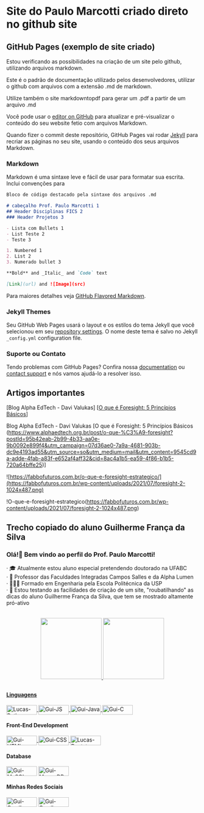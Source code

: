 # Site do Paulo Marcotti criado direto no github site
## GitHub Pages (exemplo de site criado)

Estou verificando as possibilidades na criação de um site pelo github, utilizando arquivos markdown.

Este é o padrão de documentação utilizado pelos desenvolvedores, utilizar o github com arquivos com a extensão .md de markdown.

Utilize também o site markdowntopdf para gerar um .pdf a partir de um arquivo .md

Você pode usar o [editor on GitHub](https://github.com/pmarcotti/site/edit/gh-pages/index.md) para atualizar e pré-visualizar o conteúdo do seu website fetio com arquivos Markdown.

Quando fizer o commit deste repositório, GitHub Pages vai rodar [Jekyll](https://jekyllrb.com/) para recriar as páginas no seu site, usando o conteúdo dos seus arquivos Markdown.

### Markdown

Markdown é uma sintaxe leve e fácil de usar para formatar sua escrita. Inclui convenções para

```markdown
Bloco de código destacado pela sintaxe dos arquivos .md

# cabeçalho Prof. Paulo Marcotti 1
## Header Disciplinas FICS 2
### Header Projetos 3

- Lista com Bullets 1
- List Teste 2
- Teste 3

1. Numbered 1
2. List 2
3. Numerado bullet 3

**Bold** and _Italic_ and `Code` text

[Link](url) and ![Image](src)
```

Para maiores detalhes veja [GitHub Flavored Markdown](https://guides.github.com/features/mastering-markdown/).

### Jekyll Themes

Seu GitHub Web Pages usará o layout e os estilos do tema Jekyll que você selecionou em seu [repository settings](https://github.com/pmarcotti/site/settings). O nome deste tema é salvo no Jekyll `_config.yml` configuration file.

### Suporte ou Contato

Tendo problemas com GitHub Pages? Confira nossa [documentation](https://docs.github.com/categories/github-pages-basics/) ou [contact support](https://support.github.com/contact) e nós vamos ajudá-lo a resolver isso.

## Artigos importantes

[Blog Alpha EdTech - Davi Valukas] [[O que é Foresight: 5 Princípios Básicos](https://www.alphaedtech.org.br/post/o-que-%C3%A9-foresight?postId=95b42eab-2b99-4b33-aa0e-9b0092e899f4&utm_campaign=07d36ae0-7a9a-4681-903b-dc9e4193ad55&utm_source=so&utm_medium=mail&utm_content=9545cd9a-adde-4fab-a83f-e652af4aff32&cid=8ac4a1b5-ea59-4f86-b1b5-720a64bffe25)]

Blog Alpha EdTech - Davi Valukas [O que é Foresight: 5 Princípios Básicos (https://www.alphaedtech.org.br/post/o-que-%C3%A9-foresight?postId=95b42eab-2b99-4b33-aa0e-9b0092e899f4&utm_campaign=07d36ae0-7a9a-4681-903b-dc9e4193ad55&utm_source=so&utm_medium=mail&utm_content=9545cd9a-adde-4fab-a83f-e652af4aff32&cid=8ac4a1b5-ea59-4f86-b1b5-720a64bffe25)]

![https://fabbofuturos.com.br/o-que-e-foresight-estrategico/](https://fabbofuturos.com.br/wp-content/uploads/2021/07/foresight-2-1024x487.png)

!O-que-e-foresight-estrategico(https://fabbofuturos.com.br/wp-content/uploads/2021/07/foresight-2-1024x487.png)

## Trecho copiado do aluno Guilherme França da Silva

<h3>Olá!👋 Bem vindo ao perfil do Prof. Paulo Marcotti!</h3>

<p>
  &middot; 🎓 Atualmente estou aluno especial pretendendo doutorado na UFABC<br>
  &middot; 🚀 Professor das Faculdades Integradas Campos Salles e da Alpha Lumen<br>
  &middot; 👨🏽‍💻 Formado em Engenharia pela Escola Politécnica da USP<br>
  &middot; 📎 Estou testando as facilidades de criação de um site, "roubatilhando" as dicas do aluno Guilherme França da Silva, que tem se mostrado altamente pró-ativo<br>
</p>

<br>

<div align="center">
  <a href="https://github.com/pmarcotti">
  <img height="160em" src="https://github-readme-stats.vercel.app/api?username=pmarcotti&show_icons=true&theme=radical&include_all_commits=true&count_private=true."/>
  <img height="160em" src="https://github-readme-stats.vercel.app/api/top-langs/?username=pmarcotti&layout=compact&langs_count=7&theme=radical&include_all_commits=true&count_private=true."/>
</div>

##

<h4>Linguagens</h4>

<div style="display: inline_block">
  <a href="https://wiki.python.org.br/PythonBrasil">
  <img align="center" alt="Lucas-Python" height="25" width="80" src="https://img.shields.io/badge/Python-14354C?style=for-the-badge&logo=python&logoColor=white">
  </a>
  <a href="https://developer.mozilla.org/en-US/docs/Web/JavaScript">
  <img align="center" alt="Gui-JS" height="25" width="80" src="https://img.shields.io/badge/JavaScript-F7DF1E?style=for-the-badge&logo=javascript&logoColor=black">
  </a>
  <a href="https://docs.oracle.com/en/java/">
  <img align="center" alt="Gui-Java" height="25" width="80" src="https://img.shields.io/badge/Java-ED8B00?style=for-the-badge&logo=openjdk&logoColor=white">
  </a>
  <a href="https://www.ibm.com/docs/pt/i/7.2?topic=languages-c-c">
  <img align="center" alt="Gui-C" height="25" width="80" src="https://img.shields.io/badge/C-00599C?style=for-the-badge&logo=c&logoColor=white">
  </a>
<div/>
  
<h4>Front-End Development</h4>

<div style="display: inline_block">
  <a href="https://developer.mozilla.org/pt-BR/docs/Web/HTML">
  <img align="center" alt="Gui-HTML" height="25" width="80" src="https://img.shields.io/badge/HTML5-E34F26?style=for-the-badge&logo=html5&logoColor=white">
  </a>
  <a href="https://developer.mozilla.org/pt-BR/docs/Web/CSS">
  <img align="center" alt="Gui-CSS" height="25" width="80" src="https://img.shields.io/badge/CSS3-1572B6?style=for-the-badge&logo=css3&logoColor=white">
  </a>
  <a href="https://getbootstrap.com.br/docs/4.1/getting-started/introduction/">
  <img align="center" alt="Lucas-Bootstrap" height="25" width="80" src="https://img.shields.io/badge/Bootstrap-563D7C?style=for-the-badge&logo=bootstrap&logoColor=white">
  </a>
<div/>

<h4>Database</h4>

<div style="display: inline_block>
  <a href="https://dev.mysql.com/doc/">
  <img align="center" alt="Gui-MySQL" height="25" width="80" src="https://img.shields.io/badge/MySQL-005C84?style=for-the-badge&logo=mysql&logoColor=white">
  </a>
  <a href="https://www.mongodb.com/docs/">
    <img align="center" alt="Gui-MongoDB" height="25" width="80" src="https://img.shields.io/badge/MongoDB-4EA94B?style=for-the-badge&logo=mongodb&logoColor=white">
  </a>
</div>

<h4>Minhas Redes Sociais</h4>

<div style="display: inline_block>
  <a href="mailto:pmarcotti@gmail.com">
    <img align="center" alt="Gui-Gmail" height="25" width="80" src="https://img.shields.io/badge/-Gmail-%23333?style=for-the-badge&logo=gmail&logoColor=white">
  <a/>
  <a href="https://www.linkedin.com/in/pmarcotti/">
    <img align="center" alt="Gui-Gmail" height="25" width="80" src="https://img.shields.io/badge/-LinkedIn-%230077B5?style=for-the-badge&logo=linkedin&logoColor=white">
  <a/>
<div/>


